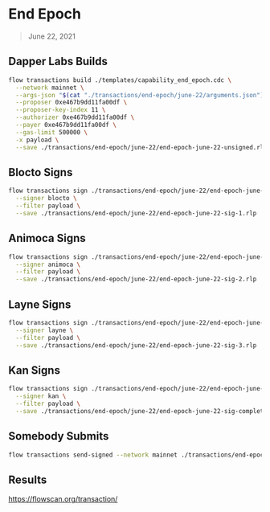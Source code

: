 # End Epoch
> June 22, 2021

## Dapper Labs Builds

```sh
flow transactions build ./templates/capability_end_epoch.cdc \
  --network mainnet \
  --args-json "$(cat "./transactions/end-epoch/june-22/arguments.json")" \
  --proposer 0xe467b9dd11fa00df \
  --proposer-key-index 11 \
  --authorizer 0xe467b9dd11fa00df \
  --payer 0xe467b9dd11fa00df \
  --gas-limit 500000 \
  -x payload \
  --save ./transactions/end-epoch/june-22/end-epoch-june-22-unsigned.rlp
```

## Blocto Signs

```sh
flow transactions sign ./transactions/end-epoch/june-22/end-epoch-june-22-unsigned.rlp \
  --signer blocto \
  --filter payload \
  --save ./transactions/end-epoch/june-22/end-epoch-june-22-sig-1.rlp
```

## Animoca Signs

```sh
flow transactions sign ./transactions/end-epoch/june-22/end-epoch-june-22-sig-1.rlp \
  --signer animoca \
  --filter payload \
  --save ./transactions/end-epoch/june-22/end-epoch-june-22-sig-2.rlp
```

## Layne Signs

```sh
flow transactions sign ./transactions/end-epoch/june-22/end-epoch-june-22-sig-2.rlp \
  --signer layne \
  --filter payload \
  --save ./transactions/end-epoch/june-22/end-epoch-june-22-sig-3.rlp
```

## Kan Signs

```sh
flow transactions sign ./transactions/end-epoch/june-22/end-epoch-june-22-sig-3.rlp \
  --signer kan \
  --filter payload \
  --save ./transactions/end-epoch/june-22/end-epoch-june-22-sig-complete.rlp
```

## Somebody Submits

```sh
flow transactions send-signed --network mainnet ./transactions/end-epoch/june-22/end-epoch-june-22-sig-complete.rlp
```

## Results

https://flowscan.org/transaction/
